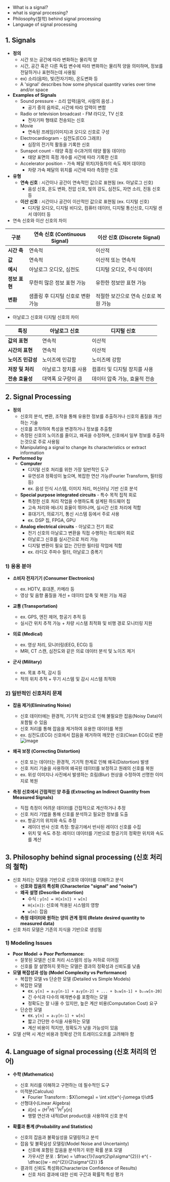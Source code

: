 - What is a signal?
- what is signal processing?
- Philosophy(철학) behind signal processing
- Language of signal processing

## 1. Signals
- **정의**
  - 시간 또는 공간에 따라 변화하는 물리적 양
  - 시간, 공간 혹은 다른 독립 변수에 따라 변화하는 물리적 양을 의미하며, 정보를 전달하거나 표현하는데 사용됨
  - ex) 소리(음파), 빛(전자기파), 온도변화 등
  - A 'signal' describes how some physical quantity varies over time and/or space
- **Examples of Signals**
  - Sound pressure - 소리 압력(음악, 사람의 음성..)
    - 공기 중의 음파로, 시간에 따라 압력이 변함 
  - Radio or television broadcast - FM 라디오, TV 신호
    - 전자기파 형태로 전송되는 신호 
  - Movie
    - 연속된 프레임(이미지)과 오디오 신호로 구성 
  - Electrocardiogram - 심전도(ECG 그래프)
    - 심장의 전기적 활동을 기록한 신호 
  - Sunspot count - 태양 흑점 수(과거의 태양 활동 데이터)
    - 태양 표면의 흑점 개수를 시간에 따라 기록한 신호  
  - Accelerator position - 가속 페달 위치(자동차의 속도 제어 데이터)
    - 차량 가속 페달의 위치를 시간에 따라 측정한 신호 
- **유형**
  - **연속 신호** : 시간이나 공간이 연속적인 값으로 표현됨 (ex. 아날로그 신호)
    - 음성 신호, 온도 변화, 전압 신호, 빛의 강도, 심전도, 자연 소리, 진동 신호 등  
  - **이산 신호** : 시간이나 공간이 이산적인 값으로 표현됨 (ex. 디지털 신호)
    - 디지털 오디오, 디지털 비디오, 컴퓨터 데이터, 디지털 통신신호, 디지털 센서 데이터 등 
- 연속 신호와 이산 신호의 차이  

| 구분             | 연속 신호 (Continuous Signal)       | 이산 신호 (Discrete Signal)        |
|------------------|-------------------------------------|-------------------------------------|
| **시간 축**      | 연속적                              | 이산적                              |
| **값**          | 연속적                              | 이산적 또는 연속적                  |
| **예시**        | 아날로그 오디오, 심전도             | 디지털 오디오, 주식 데이터          |
| **정보 표현**    | 무한히 많은 정보 표현 가능          | 유한한 정보만 표현 가능             |
| **변환**        | 샘플링 후 디지털 신호로 변환 가능    | 적절한 보간으로 연속 신호로 복원 가능 |

- 아날로그 신호와 디지털 신호의 차이  

| 특징              | 아날로그 신호                      | 디지털 신호                         |
|-------------------|------------------------------------|-------------------------------------|
| **값의 표현**     | 연속적                             | 이산적                              |
| **시간의 표현**   | 연속적                             | 이산적                              |
| **노이즈 민감성** | 노이즈에 민감함                   | 노이즈에 강함                       |
| **저장 및 처리**  | 아날로그 장치를 사용              | 컴퓨터 및 디지털 장치를 사용        |
| **전송 효율성**   | 대역폭 요구량이 큼                | 데이터 압축 가능, 효율적 전송       |

## 2. Signal Processing
- **정의**
  - 신호의 분석, 변환, 조작을 통해 유용한 정보를 추출하거나 신호의 품질을 개선하는 기술
  - 신호를 조작하여 특성을 변경하거나 정보를 추출함
  - 측정된 신호의 노이즈를 줄이고, 왜곡을 수정하며, 신호에서 일부 정보를 추출하는것으로 주로 사용됨
  - Manipulating a signal to change its characteristics or extract information
- **Performed by**
  - **Computer**
    - 디지털 신호 처리를 위한 가장 일반적인 도구
    - 유연성과 정확성이 높으며, 복잡한 연산 가능(Fourier Transform, 필터링 등)
    - ex. 음성 인식 시스템, 이미지 처리, 머신러닝 기반 신호 분석 
  - **Special purpose integrated circuits** - 특수 목적 집적 회로
    - 특정한 신호 처리 작업을 수행하도록 설계된 하드웨어 칩
    - 고속 처리와 에너지 효율이 뛰어나며, 실시간 신호 처리에 적합
    - 휴대기기, 의료기기, 통신 시스템 등에서 주로 사용
    - ex. DSP 칩, FPGA, GPU 
  - **Analog electrical circuits** - 아날로그 전기 회로
    - 전기 신호의 아날로그 변환을 직접 수행하는 하드웨어 회로
    - 아날로그 신호를 실시간으로 처리 가능
    - 디지털 변환이 필요 없는 간단한 필터링 작업에 적합
    - ex. 라디오 주파수 필터, 아날로그 증폭기

### 1) 응용 분야
- **소비자 전자기기 (Consumer Electronics)**
  - ex. HDTV, 휴대폰, 카메라 등
  - 영상 및 음향 품질을 개선 + 데이터 압축 및 복원 기능 제공

- **교통 (Transportation)**
  - ex. GPS, 엔진 제어, 항공기 추적 등
  - 실시간 위치 추적 가능 + 차량 시스템 최적화 및 비행 경로 모니터링 지원

- **의료 (Medical)**
  - ex. 영상 처리, 모니터링(EEG, ECG) 등
  - MRI, CT 스캔, 심전도와 같은 의료 데이터 분석 및 노이즈 제거

- **군사 (Military)**
  - ex. 목표 추적, 감시 등
  - 적의 위치 추적 + 무기 시스템 및 감시 시스템 최적화

### 2) 일반적인 신호처리 문제
- **잡음 제거(Eliminating Noise)**
  - 신호 데이터에는 환경적, 기기적 요인으로 인해 불필요한 잡음(Noisy Data)이 포함될 수 있음
  - 신호 처리를 통해 잡음을 제거하여 유용한 데이터를 복원
  - ex. 심전도(ECG) 신호에서 잡음을 제거하여 깨끗한 신호(Clean ECG)로 변환
![image](https://github.com/user-attachments/assets/22b447a0-6b0c-40e7-becb-dd5a37cb5e96)

- **왜곡 보정 (Correcting Distortion)**
  - 신호 또는 데이터는 환경적, 기기적 한계로 인해 왜곡(Distortion) 발생
  - 신호 처리 기술을 사용하여 왜곡된 데이터를 보정하고 원래의 신호를 복원
  - ex. 위성 이미지나 사진에서 발생하는 흐림(Blur) 현상을 수정하여 선명한 이미지로 복원 

- **측정 신호에서 간접적인 양 추출 (Extracting an Indirect Quantity from Measured Signals)**
  - 직접 측정이 어려운 데이터를 간접적으로 계산하거나 추정
  - 신호 처리 기법을 통해 신호를 분석하고 필요한 정보를 도출
  - ex. 항공기의 위치와 속도 추정
    - 레이더 반사 신호 측정: 항공기에서 반사된 레이더 신호를 수집
    - 위치 및 속도 추정: 레이더 데이터를 기반으로 항공기의 정확한 위치와 속도를 계산   

## 3. Philosophy behind signal processing (신호 처리의 철학)
- 신호 처리는 모델을 기반으로 신호와 데이터를 이해하고 분석
  - **신호와 잡음의 특성화 (Characterize "signal" and "noise")**
  - **왜곡 설명 (Describe distortion)**
    - 수식 : `y[n] = H{x[n]} + w[n]`
    - `H{x[n]}`: 신호에 적용된 시스템의 영향
    - `w[n]`: 잡음
  - **측정 데이터와 원하는 양의 관계 정의 (Relate desired quantity to measured data)**
- 신호 처리 모델은 기존의 지식을 기반으로 생성됨

### 1) Modeling Issues
- **Poor Model → Poor Performance:**
  - 잘못된 모델은 신호 처리 시스템의 성능 저하로 이어짐
  - 신호를 잘 설명하지 못하는 모델은 결과의 정확성과 신뢰도를 낮춤
- **모델 복잡성과 성능 (Model Complexity vs Performance)**
  - 복잡한 모델 vs 단순한 모델 (Detailed vs Simple Models)
  - 복잡한 모델
    - ex. `y[n] = a₁y[n-1] + a₂y[n-2] + ... + b₁w[n-1] + b₂₀w[n-20]`
    - 긴 수식과 다수의 매개변수를 포함하는 모델
    - 정확도는 잘 나올 수 있지만, 높은 계산 비용(Computation Cost) 요구
  - 단순한 모델
    - ex. `y[n] = a₁y[n-1] + w[n]` 
    - 짧고 간단한 수식을 사용하는 모델
    - 계산 비용이 적지만, 정확도가 낮을 가능성이 있음
- 모델 선택 시 계산 비용과 정확성 간의 트레이드오프를 고려해야 함

## 4. Language of signal processing (신호 처리의 언어)
- **수학 (Mathematics)**
  - 신호 처리를 이해하고 구현하는 데 필수적인 도구
  - 미적분(Calculus)
    - Fourier Transform : $X(\omega) = \int x(t)e^{-j\omega t}\dt$
  - 선형대수(Linear Algebra)
    - $\hat{x}[n] = (H^{T}H)^{-1}H^{T}y[n]$
    - 행렬 연산과 내적(Dot product)을 사용하여 신호 분석 
 
- **확률과 통계 (Probability and Statistics)**
  - 신호의 잡음과 불확실성을 모델링하고 분석
  - 잡음 및 불확실성 모델링(Model Noise and Uncertainty)
    - 신호에 포함된 잡음을 분석하기 위한 확률 분포 모델
    - 가우시안 분포 : $f(w) = \dfrac{1}{\sqrt{2\pi\sigma^{2}}} e^{ -\dfrac{(w - m)^{2}}{2\sigma^{2}} }$
  - 결과의 신뢰도 특성화(Characterize Confidence of Results)
    - 신호 처리 결과에 대한 신뢰 구간과 확률적 특성 평가 
